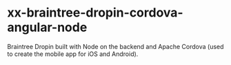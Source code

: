 # xx-braintree-dropin-cordova-angular-node
Braintree Dropin built with Node on the backend and Apache Cordova (used to create the mobile app for iOS and Android).
